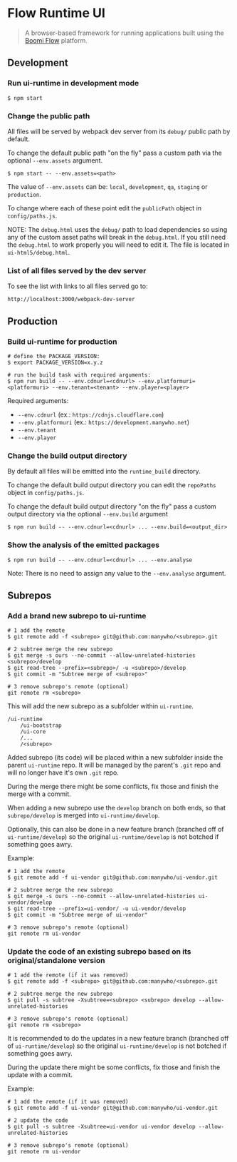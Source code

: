 # Flow Runtime UI

> A browser-based framework for running applications built using the [Boomi Flow](https://boomi.com/platform/flow/) platform.

## Development

### Run ui-runtime in development mode
```shell script
$ npm start
```

### Change the public path

All files will be served by webpack dev server from its `debug/` public path 
by default. 

To change the default public path "on the fly" pass a custom path via the 
optional `--env.assets` argument.

```shell script
$ npm start -- --env.assets=<path>
```

The value of `--env.assets` can be: `local`, `development`, `qa`, `staging` or 
`production`.

To change where each of these point edit the `publicPath` object in 
`config/paths.js`.

NOTE: The `debug.html` uses the `debug/` path to load dependencies so using any 
of the custom asset paths will break in the `debug.html`. If you still need 
the `debug.html` to work properly you will need to edit it. The file is located 
in `ui-html5/debug.html`. 

### List of all files served by the dev server

To see the list with links to all files served go to:
```shell script
http://localhost:3000/webpack-dev-server
```

## Production

### Build ui-runtime for production

```shell script
# define the PACKAGE_VERSION:
$ export PACKAGE_VERSION=x.y.z

# run the build task with required arguments:
$ npm run build -- --env.cdnurl=<cdnurl> --env.platformuri=<platformuri> --env.tenant=<tenant> --env.player=<player>
```

Required arguments:
- `--env.cdnurl` (ex.: `https://cdnjs.cloudflare.com`)
- `--env.platformuri` (ex.: `https://development.manywho.net`)
- `--env.tenant`
- `--env.player`

### Change the build output directory

By default all files will be emitted into the `runtime_build` directory. 

To change the default build output directory you can edit the `repoPaths` 
object in `config/paths.js`.

To change the default build output directory "on the fly" pass a custom output 
directory via the optional `--env.build` argument

```shell script
$ npm run build -- --env.cdnurl=<cdnurl> ... --env.build=<output_dir>
```

### Show the analysis of the emitted packages

```shell script
$ npm run build -- --env.cdnurl=<cdnurl> ... --env.analyse
```

Note: There is no need to assign any value to the `--env.analyse` argument.

## Subrepos

### Add a brand new subrepo to ui-runtime

```shell script
# 1 add the remote
$ git remote add -f <subrepo> git@github.com:manywho/<subrepo>.git

# 2 subtree merge the new subrepo
$ git merge -s ours --no-commit --allow-unrelated-histories <subrepo>/develop
$ git read-tree --prefix=<subrepo>/ -u <subrepo>/develop
$ git commit -m "Subtree merge of <subrepo>"

# 3 remove subrepo's remote (optional)
git remote rm <subrepo>
```

This will add the new subrepo as a subfolder within `ui-runtime`.
```shell script
/ui-runtime
    /ui-bootstrap
    /ui-core
    /...
    /<subrepo>
```

Added subrepo (its code) will be placed within a new subfolder inside the parent 
`ui-runtime` repo. It will be managed by the parent's `.git` repo and will no 
longer have it's own `.git` repo.

During the merge there might be some conflicts, fix those and finish the merge
with a commit.

When adding a new subrepo use the `develop` branch on both ends, so that
`subrepo/develop` is merged into `ui-runtime/develop`.

Optionally, this can also be done in a new feature branch (branched off 
of `ui-runtime/develop`) so the original `ui-runtime/develop` is not botched if 
something goes awry.

Example:
```shell script
# 1 add the remote
$ git remote add -f ui-vendor git@github.com:manywho/ui-vendor.git

# 2 subtree merge the new subrepo
$ git merge -s ours --no-commit --allow-unrelated-histories ui-vendor/develop
$ git read-tree --prefix=ui-vendor/ -u ui-vendor/develop
$ git commit -m "Subtree merge of ui-vendor"

# 3 remove subrepo's remote (optional)
git remote rm ui-vendor
```

### Update the code of an existing subrepo based on its original/standalone version

```shell script
# 1 add the remote (if it was removed)
$ git remote add -f <subrepo> git@github.com:manywho/<subrepo>.git

# 2 subtree merge the new subrepo
$ git pull -s subtree -Xsubtree=<subrepo> <subrepo> develop --allow-unrelated-histories

# 3 remove subrepo's remote (optional)
git remote rm <subrepo>
```

It is recommended to do the updates in a new feature branch (branched off 
of `ui-runtime/develop`) so the original `ui-runtime/develop` is not botched if 
something goes awry.

During the update there might be some conflicts, fix those and finish the update
with a commit.

Example:
```shell script
# 1 add the remote (if it was removed)
$ git remote add -f ui-vendor git@github.com:manywho/ui-vendor.git

# 2 update the code
$ git pull -s subtree -Xsubtree=ui-vendor ui-vendor develop --allow-unrelated-histories

# 3 remove subrepo's remote (optional)
git remote rm ui-vendor
```
